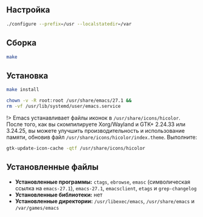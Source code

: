 <package-info :package="package" showsbu2></package-info>

<script>
		new Vue({
		el: '#main',
		data: { package: {} },
		mounted: function () {
				this.getPackage('emacs');
		},
		methods: {
			getPackage: function(name) {
					getPackage(name)
					.then(response => this.package = response);
			},
		}
  })
</script>

## Настройка

```bash
./configure --prefix=/usr --localstatedir=/var
```

## Сборка

```bash
make
```

## Установка

```bash
make install

chown -v -R root:root /usr/share/emacs/27.1 &&
rm -vf /usr/lib/systemd/user/emacs.service
```

!> Emacs устанавливает файлы иконок в `/usr/share/icons/hicolor`. После того, как вы скомпилируете Xorg/Wayland и GTK+ 2.24.33 или 3.24.25, вы можете улучшить производительность и использование памяти, обновив файл `/usr/share/icons/hicolor/index.theme`.  Выполните:

```bash
gtk-update-icon-cache -qtf /usr/share/icons/hicolor
```

## Установленные файлы
* **Установленные программы:** `ctags`, `ebrowse`, `emasc` (символическая ссылка на `emacs-27.1`), `emacs-27.1`, `emacsclient`, `etags` и `grep-changelog`
* **Установленные библиотеки:** нет
* **Установленные директории:** `/usr/libexec/emacs`, `/usr/share/emacs` и `/var/games/emacs`
